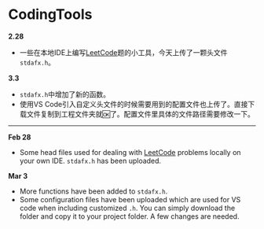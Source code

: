 # CodingTools
**2.28**
- 一些在本地IDE上编写[LeetCode](https://leetcode-cn.com/)题的小工具，今天上传了一颗头文件`stdafx.h`。

**3.3**
- `stdafx.h`中增加了新的函数。
- 使用VS Code引入自定义头文件的时候需要用到的配置文件也上传了。直接下载文件复制到工程文件夹就🆗了。配置文件里具体的文件路径需要修改一下。
---
**Feb 28**
- Some head files used for dealing with [LeetCode](https://leetcode-cn.com/) problems locally on your own IDE. `stdafx.h` has been uploaded.

**Mar 3**
- More functions have been added to `stdafx.h`.
- Some configuration files have been uploaded which are used for VS code when including customized `.h`. You can simply download the folder and copy it to your project folder. A few changes are needed.
